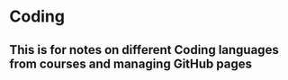 <h1>Coding</h1>
<h2>This is for notes on different Coding languages from courses and managing GitHub pages</h2>
